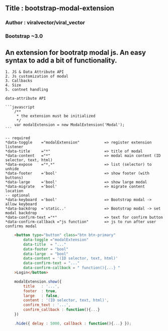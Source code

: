 ## Title 	: bootstrap-modal-extension
### Author 	: viralvector/viral_vector
### Bootstrap ~3.0 

## An extension for bootratp modal js. An easy syntax to add a bit of functionality.
    1. JS & Data Attribute API
    2. Js customization of modal
    3. Callbacks
    4. Size
    5. contnet handling

	data-attribute API

	```javascript
		/**
		 * the extension must be initialized
		 */
		var modalExtension = new ModalExtension('Modal');
	```

	-- required
	*data-toggle 	="modalExtension" 			=> register extension listener
	*data-title 	="*" 						=> title of modal
	*data-content 	="*" 						=> modal main content (ID selector, text, html)
	*data-expose 	="*,*" 						=> list (selector) to unhide
	*data-footer 	='bool'						=> show footer (with buttons)
	*data-large 	='bool'						=> show large modal
	*data-migrate 	='bool'						=> migrate content location
	-- optional
	*data-keyboard 	='bool'						=> Bootstrap modal -> allow keyboard
	*data-backdrop 	='static..'					=> Bootstrap modal -> set modal backdrop
	*data-confirm-text ="*" 					=> text for confirm button
	*data-confirm-callback ="js function" 		=> js to run after user confirms modal


```html
	<button type="button" class="btn btn-primary"
		data-toggle ="modalExtension"
		data-title 	= "..."
		data-footer = "bool"
        data-large 	= "bool"
		data-content = '(ID selector, text, html)'
		data-confirm-text = "..."
		data-confirm-callback = " function(){...} "
	>Login</button>             
```
```javascript
	modalExtension.show({
		title 	: '...',
		footer 	: true,
        large 	: false,
		content : '(ID selector, text, html)',
		confirm_text : '...',
		confirm_callback : function(){...}
	})

	.hide({ delay : 5000, callback : function(){...} });
```